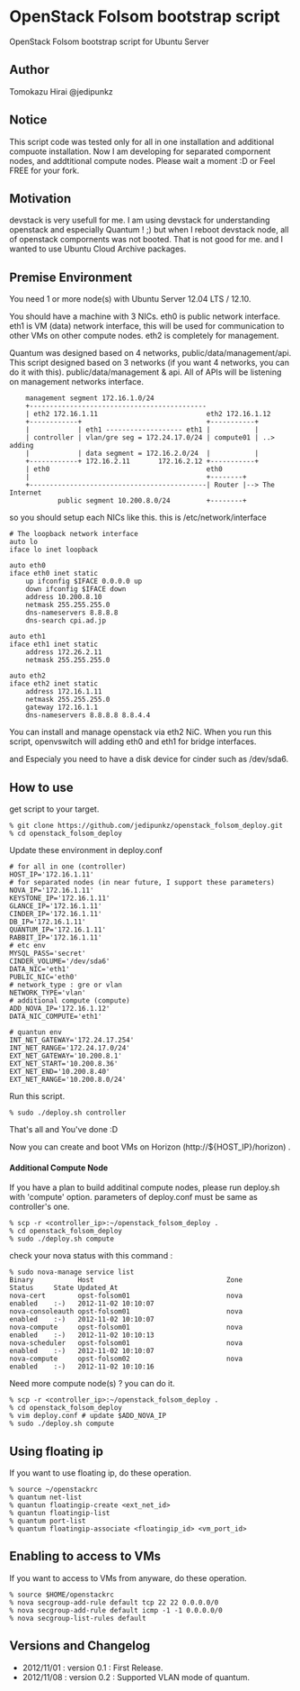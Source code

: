 OpenStack Folsom bootstrap script
=======================

OpenStack Folsom bootstrap script for Ubuntu Server

Author
----
Tomokazu Hirai @jedipunkz

Notice
----

This script code was tested only for all in one installation and additional compuote installation. Now I am
developing for separated compornent nodes, and addtitional compute nodes.
Please wait a moment :D or Feel FREE for your fork.

Motivation
----

devstack is very usefull for me. I am using devstack for understanding
openstack and especially Quantum ! ;) but when I reboot devstack node, all of
openstack compornents was not booted. That is not good for me. and I wanted to
use Ubuntu Cloud Archive packages.

Premise Environment
----

You need 1 or more node(s) with Ubuntu Server 12.04 LTS / 12.10.

You should have a machine with 3 NICs. eth0 is public network interface. eth1
is VM (data) network interface, this will be used for communication to other
VMs on other compute nodes. eth2 is completely for management.

Quantum was designed based on 4 networks, public/data/management/api. This script
designed based on 3 networks (if you want 4 networks, you can do it with this).
public/data/management & api. All of APIs will be listening on management networks
interface.

        management segment 172.16.1.0/24                                                                                                                                             
        +--------------------------------------------                                                                                                                                
        | eth2 172.16.1.11                           eth2 172.16.1.12                                                                                                                
        +------------+                               +-----------+                                                                                                                   
        |            | eth1 ------------------- eth1 |           |                                                                                                                   
        | controller | vlan/gre seg = 172.24.17.0/24 | compute01 | ..> adding                                                                                                        
        |            | data segment = 172.16.2.0/24  |           |                                                                                                                   
        +------------+ 172.16.2.11       172.16.2.12 +-----------+                                                                                                                   
        | eth0                                       eth0                                                                                                                            
        |                                            +--------+                                                                                                                      
        +--------------------------------------------| Router |--> The Internet                                                                                                      
                public segment 10.200.8.0/24         +--------+ 


so you should setup each NICs like this. this is /etc/network/interface

    # The loopback network interface
    auto lo
    iface lo inet loopback
    
    auto eth0
    iface eth0 inet static
        up ifconfig $IFACE 0.0.0.0 up
        down ifconfig $IFACE down
        address 10.200.8.10
        netmask 255.255.255.0
        dns-nameservers 8.8.8.8
        dns-search cpi.ad.jp
    
    auto eth1
    iface eth1 inet static
        address 172.26.2.11
        netmask 255.255.255.0
    
    auto eth2
    iface eth2 inet static
        address 172.16.1.11
        netmask 255.255.255.0
        gateway 172.16.1.1
        dns-nameservers 8.8.8.8 8.8.4.4

You can install and manage openstack via eth2 NiC. When you run this script,
openvswitch will adding eth0 and eth1 for bridge interfaces.

and Especialy you need to have a disk device for cinder such as /dev/sda6.

How to use
----

get script to your target.

    % git clone https://github.com/jedipunkz/openstack_folsom_deploy.git
    % cd openstack_folsom_deploy

Update these environment in deploy.conf

    # for all in one (controller)
    HOST_IP='172.16.1.11'
    # for separated nodes (in near future, I support these parameters)
    NOVA_IP='172.16.1.11'
    KEYSTONE_IP='172.16.1.11'
    GLANCE_IP='172.16.1.11'
    CINDER_IP='172.16.1.11'
    DB_IP='172.16.1.11'
    QUANTUM_IP='172.16.1.11'
    RABBIT_IP='172.16.1.11'
    # etc env
    MYSQL_PASS='secret'
    CINDER_VOLUME='/dev/sda6'
    DATA_NIC='eth1'
    PUBLIC_NIC='eth0'
    # network_type : gre or vlan
    NETWORK_TYPE='vlan'
    # additional compute (compute)
    ADD_NOVA_IP='172.16.1.12'
    DATA_NIC_COMPUTE='eth1'
    
    # quantun env
    INT_NET_GATEWAY='172.24.17.254'
    INT_NET_RANGE='172.24.17.0/24'
    EXT_NET_GATEWAY='10.200.8.1'
    EXT_NET_START='10.200.8.36'
    EXT_NET_END='10.200.8.40'
    EXT_NET_RANGE='10.200.8.0/24'

Run this script.

	% sudo ./deploy.sh controller

That's all and You've done :D

Now you can create and boot VMs on Horizon (http://${HOST_IP}/horizon) .

#### Additional Compute Node

If you have a plan to build additinal compute nodes, please run deploy.sh with 'compute' option.
parameters of deploy.conf must be same as controller's one.

    % scp -r <controller_ip>:~/openstack_folsom_deploy .
	% cd openstack_folsom_deploy
	% sudo ./deploy.sh compute

check your nova status with this command :

    % sudo nova-manage service list
    Binary           Host                                 Zone             Status     State Updated_At
    nova-cert        opst-folsom01                        nova             enabled    :-)   2012-11-02 10:10:07
    nova-consoleauth opst-folsom01                        nova             enabled    :-)   2012-11-02 10:10:07
    nova-compute     opst-folsom01                        nova             enabled    :-)   2012-11-02 10:10:13
    nova-scheduler   opst-folsom01                        nova             enabled    :-)   2012-11-02 10:10:07
    nova-compute     opst-folsom02                        nova             enabled    :-)   2012-11-02 10:10:16

Need more compute node(s) ? you can do it.

    % scp -r <controller_ip>:~/openstack_folsom_deploy .
	% cd openstack_folsom_deploy
    % vim deploy.conf # update $ADD_NOVA_IP
	% sudo ./deploy.sh compute

Using floating ip
----

If you want to use floating ip, do these operation.

    % source ~/openstackrc
    % quantum net-list
	% quantun floatingip-create <ext_net_id>
	% quantun floatingip-list
	% quantum port-list
	% quantum floatingip-associate <floatingip_id> <vm_port_id>

Enabling to access to VMs
----

If you want to access to VMs from anyware, do these operation.

    % source $HOME/openstackrc
	% nova secgroup-add-rule default tcp 22 22 0.0.0.0/0
	% nova secgroup-add-rule default icmp -1 -1 0.0.0.0/0
	% nova secgroup-list-rules default

Versions and Changelog
----

* 2012/11/01 : version 0.1 : First Release.
* 2012/11/08 : version 0.2 : Supported VLAN mode of quantum.
